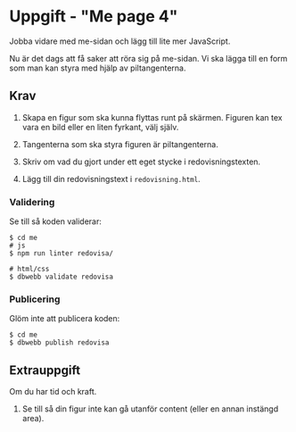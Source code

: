 Uppgift - "Me page 4"
==================================

Jobba vidare med me-sidan och lägg till lite mer JavaScript.

Nu är det dags att få saker att röra sig på me-sidan. Vi ska lägga till en form som man kan styra med hjälp av piltangenterna.

Krav
-----------------------

1. Skapa en figur som ska kunna flyttas runt på skärmen. Figuren kan tex vara en bild eller en liten fyrkant, välj själv.

1. Tangenterna som ska styra figuren är piltangenterna.

1. Skriv om vad du gjort under ett eget stycke i redovisningstexten.

1. Lägg till din redovisningstext i `redovisning.html`.



### Validering

Se till så koden validerar:

```console
$ cd me
# js
$ npm run linter redovisa/

# html/css
$ dbwebb validate redovisa
```

### Publicering

Glöm inte att publicera koden:

```console
$ cd me
$ dbwebb publish redovisa
```



Extrauppgift
-----------------------

Om du har tid och kraft.

1. Se till så din figur inte kan gå utanför content (eller en annan instängd area).
